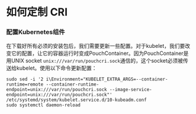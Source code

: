 # 如何定制 CRI

### 配置Kubernetes组件

在下载好所有必须的安装包后，我们需要更新一些配置。对于kubelet，我们要改变它的配置，让它的容器运行时变成PouchContainer。因为PouchContainer是用UNIX socket `unix:///var/run/pouchcri.sock`通信的，这个socket必须被传送给kubelet。使用以下命令更新配置：

``` shell
sudo sed -i '2 i\Environment="KUBELET_EXTRA_ARGS=--container-runtime=remote --container-runtime-endpoint=unix:///var/run/pouchcri.sock --image-service-endpoint=unix:///var/run/pouchcri.sock"' /etc/systemd/system/kubelet.service.d/10-kubeadm.conf
sudo systemctl daemon-reload
```